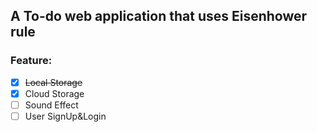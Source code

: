 ## A To-do web application that uses Eisenhower rule

### Feature:
- [x] ~~Local Storage~~
- [x] Cloud Storage
- [ ] Sound Effect
- [ ] User SignUp&Login
